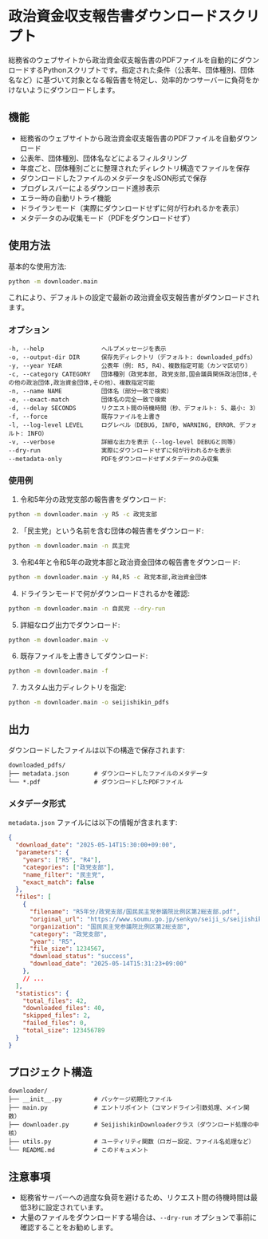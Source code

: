 # 政治資金収支報告書ダウンロードスクリプト

総務省のウェブサイトから政治資金収支報告書のPDFファイルを自動的にダウンロードするPythonスクリプトです。指定された条件（公表年、団体種別、団体名など）に基づいて対象となる報告書を特定し、効率的かつサーバーに負荷をかけないようにダウンロードします。

## 機能

- 総務省のウェブサイトから政治資金収支報告書のPDFファイルを自動ダウンロード
- 公表年、団体種別、団体名などによるフィルタリング
- 年度ごと、団体種別ごとに整理されたディレクトリ構造でファイルを保存
- ダウンロードしたファイルのメタデータをJSON形式で保存
- プログレスバーによるダウンロード進捗表示
- エラー時の自動リトライ機能
- ドライランモード（実際にダウンロードせずに何が行われるかを表示）
- メタデータのみ収集モード（PDFをダウンロードせず）

## 使用方法

基本的な使用方法:

```bash
python -m downloader.main
```

これにより、デフォルトの設定で最新の政治資金収支報告書がダウンロードされます。

### オプション

```
-h, --help                ヘルプメッセージを表示
-o, --output-dir DIR      保存先ディレクトリ（デフォルト: downloaded_pdfs）
-y, --year YEAR           公表年（例: R5, R4）、複数指定可能（カンマ区切り）
-c, --category CATEGORY   団体種別（政党本部, 政党支部,国会議員関係政治団体,その他の政治団体,政治資金団体,その他）、複数指定可能
-n, --name NAME           団体名（部分一致で検索）
-e, --exact-match         団体名の完全一致で検索
-d, --delay SECONDS       リクエスト間の待機時間（秒、デフォルト: 5、最小: 3）
-f, --force               既存ファイルを上書き
-l, --log-level LEVEL     ログレベル（DEBUG, INFO, WARNING, ERROR、デフォルト: INFO）
-v, --verbose             詳細な出力を表示（--log-level DEBUGと同等）
--dry-run                 実際にダウンロードせずに何が行われるかを表示
--metadata-only           PDFをダウンロードせずメタデータのみ収集
```

### 使用例

1. 令和5年分の政党支部の報告書をダウンロード:

```bash
python -m downloader.main -y R5 -c 政党支部
```

2. 「民主党」という名前を含む団体の報告書をダウンロード:

```bash
python -m downloader.main -n 民主党
```

3. 令和4年と令和5年の政党本部と政治資金団体の報告書をダウンロード:

```bash
python -m downloader.main -y R4,R5 -c 政党本部,政治資金団体
```

4. ドライランモードで何がダウンロードされるかを確認:

```bash
python -m downloader.main -n 自民党 --dry-run
```

5. 詳細なログ出力でダウンロード:

```bash
python -m downloader.main -v
```

6. 既存ファイルを上書きしてダウンロード:

```bash
python -m downloader.main -f
```

7. カスタム出力ディレクトリを指定:

```bash
python -m downloader.main -o seijishikin_pdfs
```

## 出力

ダウンロードしたファイルは以下の構造で保存されます:

```
downloaded_pdfs/
├── metadata.json       # ダウンロードしたファイルのメタデータ
└── *.pdf               # ダウンロードしたPDFファイル
```

### メタデータ形式

`metadata.json` ファイルには以下の情報が含まれます:

```json
{
  "download_date": "2025-05-14T15:30:00+09:00",
  "parameters": {
    "years": ["R5", "R4"],
    "categories": ["政党支部"],
    "name_filter": "民主党",
    "exact_match": false
  },
  "files": [
    {
      "filename": "R5年分/政党支部/国民民主党参議院比例区第2総支部.pdf",
      "original_url": "https://www.soumu.go.jp/senkyo/seiji_s/seijishikin/reports/SS20241129/001810_0021.pdf",
      "organization": "国民民主党参議院比例区第2総支部",
      "category": "政党支部",
      "year": "R5",
      "file_size": 1234567,
      "download_status": "success",
      "download_date": "2025-05-14T15:31:23+09:00"
    },
    // ...
  ],
  "statistics": {
    "total_files": 42,
    "downloaded_files": 40,
    "skipped_files": 2,
    "failed_files": 0,
    "total_size": 123456789
  }
}
```

## プロジェクト構造

```
downloader/
├── __init__.py         # パッケージ初期化ファイル
├── main.py             # エントリポイント（コマンドライン引数処理、メイン関数）
├── downloader.py       # SeijishikinDownloaderクラス（ダウンロード処理の中核）
├── utils.py            # ユーティリティ関数（ロガー設定、ファイル名処理など）
└── README.md           # このドキュメント
```

## 注意事項

- 総務省サーバーへの過度な負荷を避けるため、リクエスト間の待機時間は最低3秒に設定されています。
- 大量のファイルをダウンロードする場合は、`--dry-run` オプションで事前に確認することをお勧めします。

